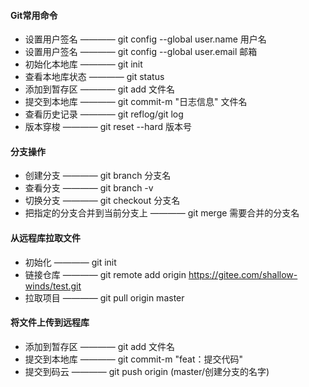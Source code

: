 #### Git常用命令
- 设置用户签名 ———— git config --global user.name 用户名
- 设置用户签名 ———— git config --global user.email 邮箱
- 初始化本地库 ———— git init
- 查看本地库状态 ———— git status
- 添加到暂存区 ———— git add 文件名
- 提交到本地库 ———— git commit-m "日志信息" 文件名
- 查看历史记录 ———— git reflog/git log
- 版本穿梭 ———— git reset --hard 版本号
#### 分支操作
- 创建分支 ———— git branch 分支名
- 查看分支 ———— git branch -v
- 切换分支 ———— git checkout 分支名
- 把指定的分支合并到当前分支上 ———— git merge 需要合并的分支名
#### 从远程库拉取文件
- 初始化 ————  git init
- 链接仓库 ———— git remote add origin https://gitee.com/shallow-winds/test.git
- 拉取项目 ———— git pull origin master
#### 将文件上传到远程库
- 添加到暂存区 ———— git add 文件名
- 提交到本地库 ———— git commit-m "feat：提交代码"
- 提交到码云 ———— git push origin (master/创建分支的名字)
